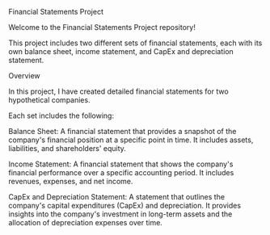 Financial Statements Project

Welcome to the Financial Statements Project repository!

This project includes two different sets of financial statements, each with its own balance sheet, income statement, and CapEx and depreciation statement.

Overview

In this project, I have created detailed financial statements for two hypothetical companies.

Each set includes the following:

Balance Sheet: A financial statement that provides a snapshot of the company's financial position at a specific point in time. It includes assets, liabilities, and shareholders' equity.

Income Statement: A financial statement that shows the company's financial performance over a specific accounting period. It includes revenues, expenses, and net income.

CapEx and Depreciation Statement: A statement that outlines the company's capital expenditures (CapEx) and depreciation. It provides insights into the company's investment in long-term assets and the allocation of depreciation expenses over time.
